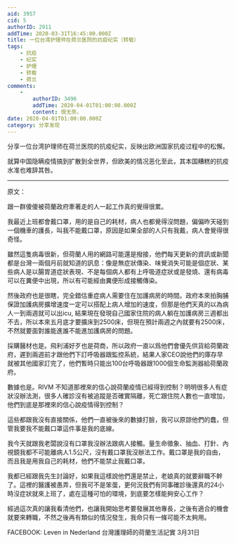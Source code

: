 ```yaml
---
aid: 3957
cid: 5
authorID: 2911
addTime: 2020-03-31T16:45:00.000Z
title: 一位台湾护理师在荷兰医院的抗疫纪实（转载）
tags:
    - 抗疫
    - 纪实
    - 护理
    - 转载
    - 荷兰
comments:
    -
        authorID: 3496
        addTime: 2020-04-01T01:00:00.000Z
        content: 很无奈。
date: 2020-04-01T01:00:00.000Z
category: 分享发现
---
```


分享一位台湾护理师在荷兰医院的抗疫纪实，反映出欧洲国家抗疫过程中的松懈。

就算中国隐瞒疫情搞到扩散到全世界，但欧美的情况恶化至此，其本国糟糕的抗疫水准也难辞其咎。

* * *

原文：

跟一群傻傻被荷蘭政府牽著走的人一起工作真的覺得很累。

我最近上班都會戴口罩，用的是自己的耗材，病人也都覺得沒問題，偏偏昨天碰到一個機車的護長，叫我不能戴口罩，原因是如果全部的人只有我戴，病人會覺得很奇怪。

雖然這隻病毒很新，但荷蘭人用的網路可能還是撥接，他們每天更新的資訊或新聞都是台灣一兩個月前就知道的訊息：像是無症狀傳染、味覺消失可能是個症狀、某些病人是以腸胃道症狀表現、不是每個病人都有上呼吸道症狀或是發燒、還有病毒可以在糞便中出現，所以有可能經由糞便形成接觸傳染。

然後政府也是很瞎，完全錯估重症病人需要住在加護病房的時間。政府本來拍胸脯保證加護病房擴增速度一定可以搭配上病人增加的速度，但那是他們天真的以為病人一到兩週就可以出icu, 結果現在發現自己國家住院的病人躺在加護病房三週都出不去，所以本來五月底才要擴床到2500床，但現在預計兩週之內就要有2500床，不然就要面對誰能進誰不能進加護病房的問題。

採購醫材也是。飛利浦好歹也是荷商，所以政府一直以爲他們會優先供貨給荷蘭政府，遲到兩週前才跟他們下訂呼吸器跟監控系統，結果人家CEO說他們的庫存早就被其他國家訂完了，他們暫時只能出100台呼吸器跟1000個生命監測器給荷蘭政府。

數據也是。RIVM 不知道那裡來的信心說荷蘭疫情已經得到控制？明明很多人有症狀沒辦法測，很多人確診沒有被追蹤是否確實隔離，死亡跟住院人數也一直增加，他們到底是那裡來的信心說疫情得到控制？

這些都跟我沒有直接關係，他們一直被後來的數據打臉，我可以原諒他們的蠢，但管我要我不能戴口罩這件事是我的底線。

我今天就跟我老闆說沒有口罩我沒辦法跟病人接觸。量生命徵象、抽血、打針、內視鏡我都不可能離病人1.5公尺，沒有戴口罩我沒辦法工作。戴口罩是我的自由，而且我是用我自己的耗材，他們不能禁止我戴口罩。

我都已經跟我先生討論好，如果我這樣說他們還是禁止，老娘真的就要辭職不幹了。這裡的醫護被愚弄，但我可不是笨蛋，更何況我們有同事確診後還真的24小時沒症狀就來上班了，處在這種可怕的環境，到底要怎樣能夠安心工作？

經過這次真的讓我看清他們，也讓我開始思考要發展其他專長，之後有適合的機會就要來轉職，不然之後再有類似的情況發生，我命只有一條可能不太夠用。

FACEBOOK: Leven in Nederland 台灣護理師的荷蘭生活記實 3月31日

